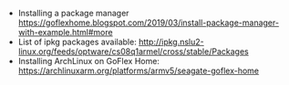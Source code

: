 * Installing a package manager https://goflexhome.blogspot.com/2019/03/install-package-manager-with-example.html#more
* List of ipkg packages available: http://ipkg.nslu2-linux.org/feeds/optware/cs08q1armel/cross/stable/Packages
* Installing ArchLinux on GoFlex Home: https://archlinuxarm.org/platforms/armv5/seagate-goflex-home
